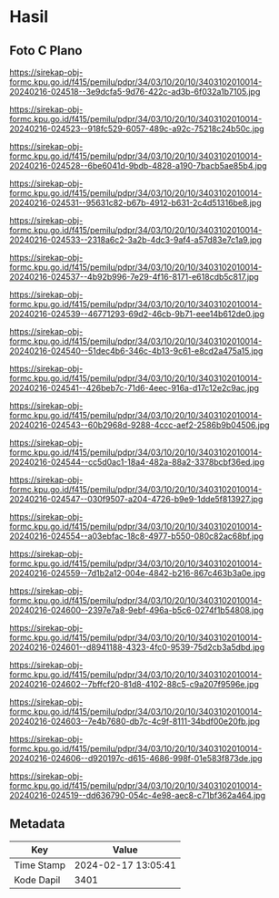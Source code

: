 # Hasil

## Foto C Plano

https://sirekap-obj-formc.kpu.go.id/f415/pemilu/pdpr/34/03/10/20/10/3403102010014-20240216-024518--3e9dcfa5-9d76-422c-ad3b-6f032a1b7105.jpg

https://sirekap-obj-formc.kpu.go.id/f415/pemilu/pdpr/34/03/10/20/10/3403102010014-20240216-024523--918fc529-6057-489c-a92c-75218c24b50c.jpg

https://sirekap-obj-formc.kpu.go.id/f415/pemilu/pdpr/34/03/10/20/10/3403102010014-20240216-024528--6be6041d-9bdb-4828-a190-7bacb5ae85b4.jpg

https://sirekap-obj-formc.kpu.go.id/f415/pemilu/pdpr/34/03/10/20/10/3403102010014-20240216-024531--95631c82-b67b-4912-b631-2c4d51316be8.jpg

https://sirekap-obj-formc.kpu.go.id/f415/pemilu/pdpr/34/03/10/20/10/3403102010014-20240216-024533--2318a6c2-3a2b-4dc3-9af4-a57d83e7c1a9.jpg

https://sirekap-obj-formc.kpu.go.id/f415/pemilu/pdpr/34/03/10/20/10/3403102010014-20240216-024537--4b92b996-7e29-4f16-8171-e618cdb5c817.jpg

https://sirekap-obj-formc.kpu.go.id/f415/pemilu/pdpr/34/03/10/20/10/3403102010014-20240216-024539--46771293-69d2-46cb-9b71-eee14b612de0.jpg

https://sirekap-obj-formc.kpu.go.id/f415/pemilu/pdpr/34/03/10/20/10/3403102010014-20240216-024540--51dec4b6-346c-4b13-9c61-e8cd2a475a15.jpg

https://sirekap-obj-formc.kpu.go.id/f415/pemilu/pdpr/34/03/10/20/10/3403102010014-20240216-024541--426beb7c-71d6-4eec-916a-d17c12e2c9ac.jpg

https://sirekap-obj-formc.kpu.go.id/f415/pemilu/pdpr/34/03/10/20/10/3403102010014-20240216-024543--60b2968d-9288-4ccc-aef2-2586b9b04506.jpg

https://sirekap-obj-formc.kpu.go.id/f415/pemilu/pdpr/34/03/10/20/10/3403102010014-20240216-024544--cc5d0ac1-18a4-482a-88a2-3378bcbf36ed.jpg

https://sirekap-obj-formc.kpu.go.id/f415/pemilu/pdpr/34/03/10/20/10/3403102010014-20240216-024547--030f9507-a204-4726-b9e9-1dde5f813927.jpg

https://sirekap-obj-formc.kpu.go.id/f415/pemilu/pdpr/34/03/10/20/10/3403102010014-20240216-024554--a03ebfac-18c8-4977-b550-080c82ac68bf.jpg

https://sirekap-obj-formc.kpu.go.id/f415/pemilu/pdpr/34/03/10/20/10/3403102010014-20240216-024559--7d1b2a12-004e-4842-b216-867c463b3a0e.jpg

https://sirekap-obj-formc.kpu.go.id/f415/pemilu/pdpr/34/03/10/20/10/3403102010014-20240216-024600--2397e7a8-9ebf-496a-b5c6-0274f1b54808.jpg

https://sirekap-obj-formc.kpu.go.id/f415/pemilu/pdpr/34/03/10/20/10/3403102010014-20240216-024601--d8941188-4323-4fc0-9539-75d2cb3a5dbd.jpg

https://sirekap-obj-formc.kpu.go.id/f415/pemilu/pdpr/34/03/10/20/10/3403102010014-20240216-024602--7bffcf20-81d8-4102-88c5-c9a207f9596e.jpg

https://sirekap-obj-formc.kpu.go.id/f415/pemilu/pdpr/34/03/10/20/10/3403102010014-20240216-024603--7e4b7680-db7c-4c9f-8111-34bdf00e20fb.jpg

https://sirekap-obj-formc.kpu.go.id/f415/pemilu/pdpr/34/03/10/20/10/3403102010014-20240216-024606--d920197c-d615-4686-998f-01e583f873de.jpg

https://sirekap-obj-formc.kpu.go.id/f415/pemilu/pdpr/34/03/10/20/10/3403102010014-20240216-024519--dd636790-054c-4e98-aec8-c71bf362a464.jpg


## Metadata

| Key        | Value               |
| ---------- | ------------------- |
| Time Stamp | 2024-02-17 13:05:41 |
| Kode Dapil | 3401                |



